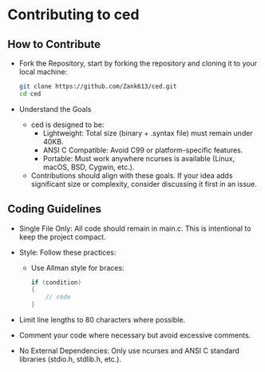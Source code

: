 # Contributing to ced
## How to Contribute

- Fork the Repository, start by forking the repository and cloning it to your local machine:
    ```bash
    git clone https://github.com/Zank613/ced.git
    cd ced
    ```

- Understand the Goals

    - ced is designed to be:
        - Lightweight: Total size (binary + .syntax file) must remain under 40KB.
        - ANSI C Compatible: Avoid C99 or platform-specific features.
        - Portable: Must work anywhere ncurses is available (Linux, macOS, BSD, Cygwin, etc.).
    - Contributions should align with these goals. If your idea adds significant size or complexity, consider discussing it first in an issue.

## Coding Guidelines

- Single File Only: All code should remain in main.c. This is intentional to keep the project compact.
- Style: Follow these practices:
    - Use Allman style for braces:
        ```c
        if (condition)
        {
            // code
        }
        ```

- Limit line lengths to 80 characters where possible.
- Comment your code where necessary but avoid excessive comments.

- No External Dependencies: Only use ncurses and ANSI C standard libraries (stdio.h, stdlib.h, etc.).